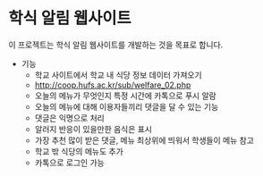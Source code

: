 # 학식 알림 웹사이트
이 프로젝트는 학식 알림 웹사이트를 개발하는 것을 목표로 합니다.

* 기능
	- 학교 사이트에서 학교 내 식당 정보 데이터 가져오기
    - http://coop.hufs.ac.kr/sub/welfare_02.php 
	- 오늘의 메뉴가 무엇인지 특정 시간에 카톡으로 푸시 알람
	- 오늘의 메뉴에 대해 이용자들끼리 댓글을 달 수 있는 기능
	- 댓글은 익명으로 처리
	- 알러지 반응이 있을만한 음식은 표시
	- 가장 추천 많이 받은 댓글, 메뉴 최상위에 띄워서 학생들이 메뉴 참고
	- 학교 밖 식당의 메뉴도 추가
	- 카톡으로 로그인 가능 